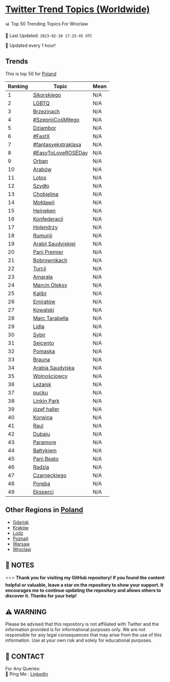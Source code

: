 [Twitter Trend Topics (Worldwide)](https://github.com/ErcinDedeoglu/Twitter-Trend-Topics)
==========


📊 Top 50 Trending Topics For Wroclaw

📆 Last Updated: `2023-02-10 17:15:45 UTC`

🔧 Updated every 1 hour!


## Trends

This is top 50 for [Poland](</Poland>)

| Ranking | Topic | Mean |
| ------- | ------------ | ------------ |
| 1 | [Sikorskiego](http://twitter.com/search?q=Sikorskiego) | N/A |
| 2 | [LGBTQ](http://twitter.com/search?q=LGBTQ) | N/A |
| 3 | [Brzezinach](http://twitter.com/search?q=Brzezinach) | N/A |
| 4 | [#SzepnijCośMiłego](http://twitter.com/search?q=%23SzepnijCo%c5%9bMi%c5%82ego) | N/A |
| 5 | [Dziambor](http://twitter.com/search?q=Dziambor) | N/A |
| 6 | [#FastX](http://twitter.com/search?q=%23FastX) | N/A |
| 7 | [#fantasyekstraklasa](http://twitter.com/search?q=%23fantasyekstraklasa) | N/A |
| 8 | [#EasyToLoveROSÉDay](http://twitter.com/search?q=%23EasyToLoveROS%c3%89Day) | N/A |
| 9 | [Orban](http://twitter.com/search?q=Orban) | N/A |
| 10 | [Arabów](http://twitter.com/search?q=Arab%c3%b3w) | N/A |
| 11 | [Lotos](http://twitter.com/search?q=Lotos) | N/A |
| 12 | [Szydło](http://twitter.com/search?q=Szyd%c5%82o) | N/A |
| 13 | [Chobielina](http://twitter.com/search?q=Chobielina) | N/A |
| 14 | [Mołdawii](http://twitter.com/search?q=Mo%c5%82dawii) | N/A |
| 15 | [Heineken](http://twitter.com/search?q=Heineken) | N/A |
| 16 | [Konfederacji](http://twitter.com/search?q=Konfederacji) | N/A |
| 17 | [Holendrzy](http://twitter.com/search?q=Holendrzy) | N/A |
| 18 | [Rumunii](http://twitter.com/search?q=Rumunii) | N/A |
| 19 | [Arabii Saudyjskiej](http://twitter.com/search?q=Arabii+Saudyjskiej) | N/A |
| 20 | [Pani Premier](http://twitter.com/search?q=Pani+Premier) | N/A |
| 21 | [Bobrownikach](http://twitter.com/search?q=Bobrownikach) | N/A |
| 22 | [Turcji](http://twitter.com/search?q=Turcji) | N/A |
| 23 | [Amarala](http://twitter.com/search?q=Amarala) | N/A |
| 24 | [Marcin Oleksy](http://twitter.com/search?q=Marcin+Oleksy) | N/A |
| 25 | [Kalibr](http://twitter.com/search?q=Kalibr) | N/A |
| 26 | [Emiratów](http://twitter.com/search?q=Emirat%c3%b3w) | N/A |
| 27 | [Kowalski](http://twitter.com/search?q=Kowalski) | N/A |
| 28 | [Marc Tarabella](http://twitter.com/search?q=Marc+Tarabella) | N/A |
| 29 | [Lidla](http://twitter.com/search?q=Lidla) | N/A |
| 30 | [Sybir](http://twitter.com/search?q=Sybir) | N/A |
| 31 | [Seicento](http://twitter.com/search?q=Seicento) | N/A |
| 32 | [Pomaska](http://twitter.com/search?q=Pomaska) | N/A |
| 33 | [Brauna](http://twitter.com/search?q=Brauna) | N/A |
| 34 | [Arabia Saudyjska](http://twitter.com/search?q=Arabia+Saudyjska) | N/A |
| 35 | [Wolnościowcy](http://twitter.com/search?q=Wolno%c5%9bciowcy) | N/A |
| 36 | [Leżajsk](http://twitter.com/search?q=Le%c5%bcajsk) | N/A |
| 37 | [pucku](http://twitter.com/search?q=pucku) | N/A |
| 38 | [Linkin Park](http://twitter.com/search?q=Linkin+Park) | N/A |
| 39 | [józef haller](http://twitter.com/search?q=j%c3%b3zef+haller) | N/A |
| 40 | [Korwina](http://twitter.com/search?q=Korwina) | N/A |
| 41 | [Raul](http://twitter.com/search?q=Raul) | N/A |
| 42 | [Dubaju](http://twitter.com/search?q=Dubaju) | N/A |
| 43 | [Paramore](http://twitter.com/search?q=Paramore) | N/A |
| 44 | [Bałtykiem](http://twitter.com/search?q=Ba%c5%82tykiem) | N/A |
| 45 | [Pani Beato](http://twitter.com/search?q=Pani+Beato) | N/A |
| 46 | [Radzia](http://twitter.com/search?q=Radzia) | N/A |
| 47 | [Czarneckiego](http://twitter.com/search?q=Czarneckiego) | N/A |
| 48 | [Poręba](http://twitter.com/search?q=Por%c4%99ba) | N/A |
| 49 | [Eksperci](http://twitter.com/search?q=Eksperci) | N/A |



## Other Regions in [Poland](</Poland>)

* [Gdańsk](</Poland/Gdańsk.md>)
* [Kraków](</Poland/Kraków.md>)
* [Lodz](</Poland/Lodz.md>)
* [Poznań](</Poland/Poznań.md>)
* [Warsaw](</Poland/Warsaw.md>)
* [Wroclaw](</Poland/Wroclaw.md>)



## 📝 NOTES

⭐⭐⭐ **Thank you for visiting my GitHub repository! If you found the content helpful or valuable, leave a star on the repository to show your support. It encourages me to continue updating the repository and allows others to discover it. Thanks for your help!**


## ⚠️ WARNING

Please be advised that this repository is not affiliated with Twitter and the information provided is for informational purposes only. We are not responsible for any legal consequences that may arise from the use of this information. Use at your own risk and solely for educational purposes.


## 📨 CONTACT

 For Any Queries:  
            🏓 Ping Me : [LinkedIn](https://www.linkedin.com/in/ercindedeoglu/)
